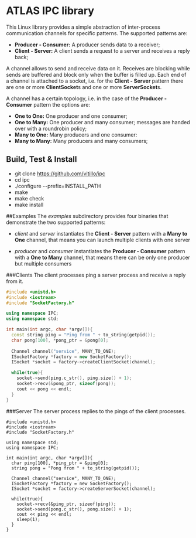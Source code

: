 # ATLAS IPC library

This Linux library provides a simple abstraction of inter-process communication channels for specific patterns. The supported patterns are:
* **Producer - Consumer:** A producer sends data to a receiver;
* **Client - Server:** A client sends a request to a server and receives a reply back;

A channel allows to send and receive data on it. Receives are blocking while sends are buffered and block only when the buffer is filled up. Each end of a channel is attached to a socket, i.e. for the **Client - Server** pattern there are one or more **ClientSocket**s and one or more **ServerSocket**s.

 A channel has a certain topology, i.e. in the case of the **Producer - Consumer** pattern the options are:
* **One to One:** One producer and one consumer;
* **One to Many:** One producer and many consumer; messages are handed over with a roundrobin policy;
* **Many to One:** Many producers and one consumer:
* **Many to Many:** Many producers and many consumers;

## Build, Test & Install
* git clone https://github.com/vitillo/ipc
* cd ipc
* ./configure --prefix=INSTALL_PATH
* make
* make check
* make install

##Examples
The *examples* subdirectory provides four binaries that demonstrate the two supported patterns:

* *client* and *server* instantiates the **Client - Server** pattern with a **Many to One** channel, that means you can launch multiple clients with one server

* *producer* and *consumer* instantiates the **Producer - Consumer** pattern with a **One to Many** channel, that means there can be only one producer but multiple consumers

###Clients
The client processes ping a server process and receive a reply from it.

``` c++
#include <unistd.h>
#include <iostream>
#include "SocketFactory.h"

using namespace IPC;
using namespace std;

int main(int argc, char *argv[]){
  const string ping = "Ping from " + to_string(getpid());
  char pong[100], *pong_ptr = &pong[0];
  
  Channel channel("service", MANY_TO_ONE);
  ISocketFactory *factory = new SocketFactory();
  ISocket *socket = factory->createClientSocket(channel);

  while(true){
    socket->send(ping.c_str(), ping.size() + 1);
    socket->recv(&pong_ptr, sizeof(pong));
    cout << pong << endl;
  }
}
```

###Server
The server process replies to the pings of the client processes.

    #include <unistd.h>
    #include <iostream>
    #include "SocketFactory.h"

    using namespace std;
    using namespace IPC;

    int main(int argc, char *argv[]){
      char ping[100], *ping_ptr = &ping[0];
      string pong = "Pong from " + to_string(getpid());
  
      Channel channel("service", MANY_TO_ONE);
      ISocketFactory *factory = new SocketFactory();
      ISocket *socket = factory->createServerSocket(channel);

      while(true){
        socket->recv(&ping_ptr, sizeof(ping));
        socket->send(pong.c_str(), pong.size() + 1);
        cout << ping << endl;
        sleep(1);
      }
    }

